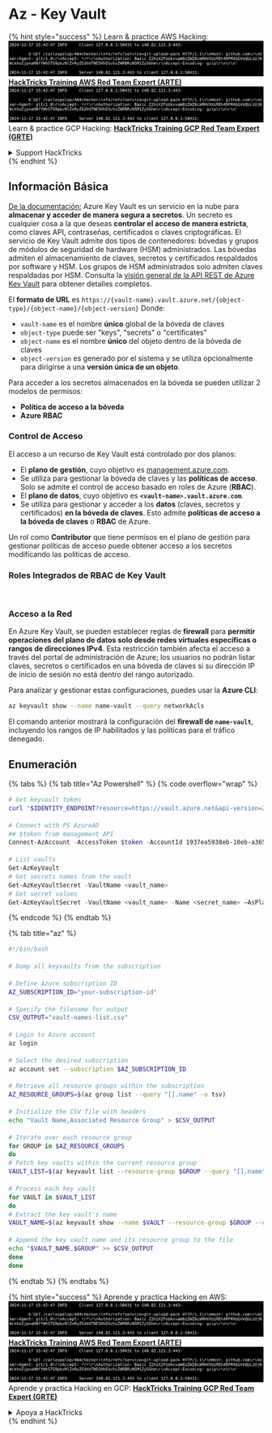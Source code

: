 # Az - Key Vault

{% hint style="success" %}
Learn & practice AWS Hacking:<img src="../../../.gitbook/assets/image (1).png" alt="" data-size="line">[**HackTricks Training AWS Red Team Expert (ARTE)**](https://training.hacktricks.xyz/courses/arte)<img src="../../../.gitbook/assets/image (1).png" alt="" data-size="line">\
Learn & practice GCP Hacking: <img src="../../../.gitbook/assets/image (2).png" alt="" data-size="line">[**HackTricks Training GCP Red Team Expert (GRTE)**<img src="../../../.gitbook/assets/image (2).png" alt="" data-size="line">](https://training.hacktricks.xyz/courses/grte)

<details>

<summary>Support HackTricks</summary>

* Check the [**subscription plans**](https://github.com/sponsors/carlospolop)!
* **Join the** 💬 [**Discord group**](https://discord.gg/hRep4RUj7f) or the [**telegram group**](https://t.me/peass) or **follow** us on **Twitter** 🐦 [**@hacktricks\_live**](https://twitter.com/hacktricks\_live)**.**
* **Share hacking tricks by submitting PRs to the** [**HackTricks**](https://github.com/carlospolop/hacktricks) and [**HackTricks Cloud**](https://github.com/carlospolop/hacktricks-cloud) github repos.

</details>
{% endhint %}

## Información Básica

[De la documentación:](https://learn.microsoft.com/en-us/azure/key-vault/general/basic-concepts) Azure Key Vault es un servicio en la nube para **almacenar y acceder de manera segura a secretos**. Un secreto es cualquier cosa a la que deseas **controlar el acceso de manera estricta**, como claves API, contraseñas, certificados o claves criptográficas. El servicio de Key Vault admite dos tipos de contenedores: bóvedas y grupos de módulos de seguridad de hardware (HSM) administrados. Las bóvedas admiten el almacenamiento de claves, secretos y certificados respaldados por software y HSM. Los grupos de HSM administrados solo admiten claves respaldadas por HSM. Consulta la [visión general de la API REST de Azure Key Vault](https://learn.microsoft.com/en-us/azure/key-vault/general/about-keys-secrets-certificates) para obtener detalles completos.

El **formato de URL** es `https://{vault-name}.vault.azure.net/{object-type}/{object-name}/{object-version}` Donde:

* `vault-name` es el nombre **único** global de la bóveda de claves
* `object-type` puede ser "keys", "secrets" o "certificates"
* `object-name` es el nombre **único** del objeto dentro de la bóveda de claves
* `object-version` es generado por el sistema y se utiliza opcionalmente para dirigirse a una **versión única de un objeto**.

Para acceder a los secretos almacenados en la bóveda se pueden utilizar 2 modelos de permisos:

* **Política de acceso a la bóveda**
* **Azure RBAC**

### Control de Acceso <a href="#access-control" id="access-control"></a>

El acceso a un recurso de Key Vault está controlado por dos planos:

* El **plano de gestión**, cuyo objetivo es [management.azure.com](http://management.azure.com/).
* Se utiliza para gestionar la bóveda de claves y las **políticas de acceso**. Solo se admite el control de acceso basado en roles de Azure (**RBAC**).
* El **plano de datos**, cuyo objetivo es **`<vault-name>.vault.azure.com`**.
* Se utiliza para gestionar y acceder a los **datos** (claves, secretos y certificados) **en la bóveda de claves**. Esto admite **políticas de acceso a la bóveda de claves** o **RBAC** de Azure.

Un rol como **Contributor** que tiene permisos en el plano de gestión para gestionar políticas de acceso puede obtener acceso a los secretos modificando las políticas de acceso.

### Roles Integrados de RBAC de Key Vault <a href="#rbac-built-in-roles" id="rbac-built-in-roles"></a>

<figure><img src="../../../.gitbook/assets/image (27).png" alt=""><figcaption></figcaption></figure>

### Acceso a la Red

En Azure Key Vault, se pueden establecer reglas de **firewall** para **permitir operaciones del plano de datos solo desde redes virtuales específicas o rangos de direcciones IPv4**. Esta restricción también afecta el acceso a través del portal de administración de Azure; los usuarios no podrán listar claves, secretos o certificados en una bóveda de claves si su dirección IP de inicio de sesión no está dentro del rango autorizado.

Para analizar y gestionar estas configuraciones, puedes usar la **Azure CLI**:
```bash
az keyvault show --name name-vault --query networkAcls
```
El comando anterior mostrará la configuración del **firewall de `name-vault`**, incluyendo los rangos de IP habilitados y las políticas para el tráfico denegado.

## Enumeración

{% tabs %}
{% tab title="Az Powershell" %}
{% code overflow="wrap" %}
```powershell
# Get keyvault token
curl "$IDENTITY_ENDPOINT?resource=https://vault.azure.net&api-version=2017-09-01" -H secret:$IDENTITY_HEADER

# Connect with PS AzureAD
## $token from management API
Connect-AzAccount -AccessToken $token -AccountId 1937ea5938eb-10eb-a365-10abede52387 -KeyVaultAccessToken $keyvaulttoken

# List vaults
Get-AzKeyVault
# Get secrets names from the vault
Get-AzKeyVaultSecret -VaultName <vault_name>
# Get secret values
Get-AzKeyVaultSecret -VaultName <vault_name> -Name <secret_name> –AsPlainText
```
{% endcode %}
{% endtab %}

{% tab title="az" %}
```bash
#!/bin/bash

# Dump all keyvaults from the subscription

# Define Azure subscription ID
AZ_SUBSCRIPTION_ID="your-subscription-id"

# Specify the filename for output
CSV_OUTPUT="vault-names-list.csv"

# Login to Azure account
az login

# Select the desired subscription
az account set --subscription $AZ_SUBSCRIPTION_ID

# Retrieve all resource groups within the subscription
AZ_RESOURCE_GROUPS=$(az group list --query "[].name" -o tsv)

# Initialize the CSV file with headers
echo "Vault Name,Associated Resource Group" > $CSV_OUTPUT

# Iterate over each resource group
for GROUP in $AZ_RESOURCE_GROUPS
do
# Fetch key vaults within the current resource group
VAULT_LIST=$(az keyvault list --resource-group $GROUP --query "[].name" -o tsv)

# Process each key vault
for VAULT in $VAULT_LIST
do
# Extract the key vault's name
VAULT_NAME=$(az keyvault show --name $VAULT --resource-group $GROUP --query "name" -o tsv)

# Append the key vault name and its resource group to the file
echo "$VAULT_NAME,$GROUP" >> $CSV_OUTPUT
done
done
```
{% endtab %}
{% endtabs %}

{% hint style="success" %}
Aprende y practica Hacking en AWS:<img src="../../../.gitbook/assets/image (1).png" alt="" data-size="line">[**HackTricks Training AWS Red Team Expert (ARTE)**](https://training.hacktricks.xyz/courses/arte)<img src="../../../.gitbook/assets/image (1).png" alt="" data-size="line">\
Aprende y practica Hacking en GCP: <img src="../../../.gitbook/assets/image (2).png" alt="" data-size="line">[**HackTricks Training GCP Red Team Expert (GRTE)**<img src="../../../.gitbook/assets/image (2).png" alt="" data-size="line">](https://training.hacktricks.xyz/courses/grte)

<details>

<summary>Apoya a HackTricks</summary>

* Revisa los [**planes de suscripción**](https://github.com/sponsors/carlospolop)!
* **Únete al** 💬 [**grupo de Discord**](https://discord.gg/hRep4RUj7f) o al [**grupo de telegram**](https://t.me/peass) o **síguenos** en **Twitter** 🐦 [**@hacktricks\_live**](https://twitter.com/hacktricks\_live)**.**
* **Comparte trucos de hacking enviando PRs a los** [**HackTricks**](https://github.com/carlospolop/hacktricks) y [**HackTricks Cloud**](https://github.com/carlospolop/hacktricks-cloud) repositorios de github.

</details>
{% endhint %}
